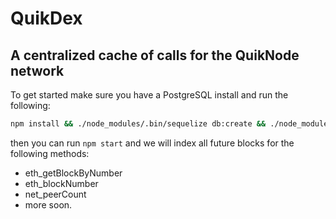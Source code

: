 # QuikDex

## A centralized cache of calls for the QuikNode network

To get started make sure you have a PostgreSQL install and run the following:

```sh
npm install && ./node_modules/.bin/sequelize db:create && ./node_modules/.bin/sequelize db:migrate
```

then you can run `npm start` and we will index all future blocks for the following methods:

- eth_getBlockByNumber
- eth_blockNumber
- net_peerCount
- more soon.
